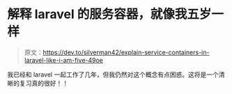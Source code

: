 # 解释 laravel 的服务容器，就像我五岁一样

> 原文：<https://dev.to/silverman42/explain-service-containers-in-laravel-like-i-am-five-49oe>

我已经和 laravel 一起工作了几年，但我仍然对这个概念有点困惑。这将是一个清晰的复习真的很好！！